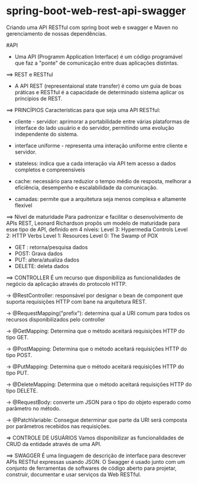 # spring-boot-web-rest-api-swagger
Criando uma API RESTful com spring boot web e swagger e Maven no gerenciamento de nossas dependências.

#API
* Uma API (Programm Application Interface) é um código programável que faz a "ponte" de comunicação entre duas aplicações distintas.

==> REST e RESTful
* A API REST (representaional state transfer) é como um guia de boas práticas e RESTful é a capacidade de determinado sistema aplicar os príncipios de REST.

==> PRINCÍPIOS
Características para que seja uma API RESTful:
* cliente - servidor: aprimorar a portabilidade entre várias plataformas de interface do lado usuário e do servidor, permitindo uma evolução independente do sistema.

* interface uniforme - representa uma interação uniforme entre cliente e servidor.

* stateless: indica que a cada interação via API tem acesso a dados completos e compreensíveis

* cache: necessário para reduzior o tempo médio de resposta, melhorar a eficiência, desempenho e escalabilidade da comunicação.

* camadas: permite que a arquitetura seja menos complexa e altamente flexível

==> Nível de maturidade
Para padronizar e facilitar o desenvolvimento de APIs REST, Leonard Richardson propôs um modelo de maturidade para esse tipo de API, definido em 4 níveis:
Level 3: Hypermedia Controls
Level 2: HTTP Verbs
Level 1: Resources
Level 0: The Swamp of POX

* GET : retorna/pesquisa dados
* POST: Grava dados
* PUT: altera/atualiza dados
* DELETE: deleta dados

==> CONTROLLER
É um recurso que disponibiliza as funcionalidades de negócio da aplicação através do protocolo HTTP. 

-> @RestController: responsável por designar o bean de component que suporta requisições HTTP com bane na arquitetura REST.

-> @RequestMapping("prefix"): determina qual a URI comum para todos os recursos disponibilizados pelo controller

-> @GetMapping: Determina que o método aceitará requisições HTTP do tipo GET.

-> @PostMapping: Determina que o método aceitará requisições HTTP do tipo POST.

-> @PutMapping: Determina que o método aceitará requisições HTTP do tipo PUT.

-> @DeleteMapping: Determina que o método aceitará requisições HTTP do tipo DELETE.

-> @RequestBody: converte um JSON para o tipo do objeto esperado como parâmetro no método.

-> @PatchVariable: Consegue determinar que parte da URI será composta por parâmetros recebidos nas requisições.

=> CONTROLE DE USUÁRIOS
Vamos disponibilizar as funcionalidades de CRUD da entidade através de uma API.

==> SWAGGER
É uma linguagem de descrição de interface para descrever APIs RESTful expressas usando JSON. O Swagger é usado junto com um conjunto de ferramentas de softwares de código aberto para projetar, construir, documentar e usar serviços da Web RESTful.
